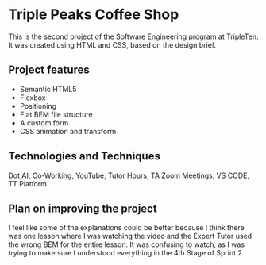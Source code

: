 # Triple Peaks Coffee Shop

This is the second project of the Software Engineering program at TripleTen. It was created using HTML and CSS, based on the design brief.

## Project features

- Semantic HTML5
- Flexbox
- Positioning
- Flat BEM file structure
- A custom form
- CSS animation and transform

## Technologies and Techniques

Dot AI, Co-Working, YouTube, Tutor Hours, TA Zoom Meetings, VS CODE, TT Platform

## Plan on improving the project

I feel like some of the explanations could be better because I think there was one lesson where I was watching the video and the Expert Tutor used the wrong BEM for the entire lesson. It was confusing to watch, as I was trying to make sure I understood everything in the 4th Stage of Sprint 2.
